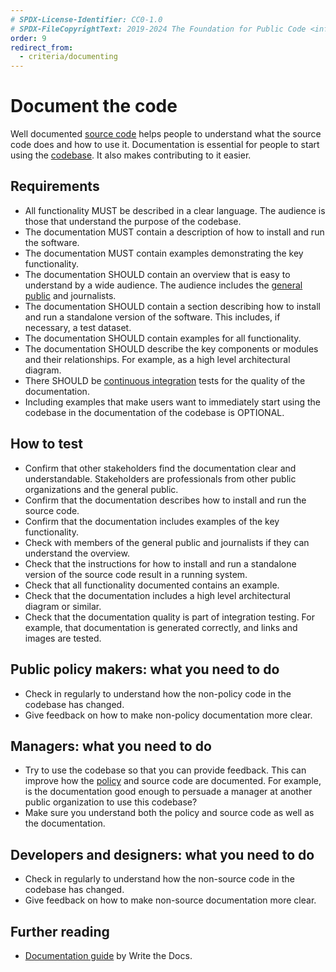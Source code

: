 ```yaml
---
# SPDX-License-Identifier: CC0-1.0
# SPDX-FileCopyrightText: 2019-2024 The Foundation for Public Code <info@publiccode.net>, https://standard.publiccode.net/AUTHORS
order: 9
redirect_from:
  - criteria/documenting
---
```

# Document the code

Well documented [source code](../glossary.md#source-code) helps people to understand what the source code does and how to use it.
Documentation is essential for people to start using the [codebase](../glossary.md#codebase).
It also makes contributing to it easier.

## Requirements

* All functionality MUST be described in a clear language. The audience is those that understand the purpose of the codebase.
* The documentation MUST contain a description of how to install and run the software.
* The documentation MUST contain examples demonstrating the key functionality.
* The documentation SHOULD contain an overview that is easy to understand by a wide audience. The audience includes the [general public](../glossary.md#general-public) and journalists.
* The documentation SHOULD contain a section describing how to install and run a standalone version of the software. This includes, if necessary, a test dataset.
* The documentation SHOULD contain examples for all functionality.
* The documentation SHOULD describe the key components or modules and their relationships. For example, as a high level architectural diagram.
* There SHOULD be [continuous integration](../glossary.md#continuous-integration) tests for the quality of the documentation.
* Including examples that make users want to immediately start using the codebase in the documentation of the codebase is OPTIONAL.

## How to test

* Confirm that other stakeholders find the documentation clear and understandable. Stakeholders are professionals from other public organizations and the general public.
* Confirm that the documentation describes how to install and run the source code.
* Confirm that the documentation includes examples of the key functionality.
* Check with members of the general public and journalists if they can understand the overview.
* Check that the instructions for how to install and run a standalone version of the source code result in a running system.
* Check that all functionality documented contains an example.
* Check that the documentation includes a high level architectural diagram or similar.
* Check that the documentation quality is part of integration testing. For example, that documentation is generated correctly, and links and images are tested.

## Public policy makers: what you need to do

* Check in regularly to understand how the non-policy code in the codebase has changed.
* Give feedback on how to make non-policy documentation more clear.

## Managers: what you need to do

* Try to use the codebase so that you can provide feedback. This can improve how the [policy](../glossary.md#policy) and source code are documented. For example, is the documentation good enough to persuade a manager at another public organization to use this codebase?
* Make sure you understand both the policy and source code as well as the documentation.

## Developers and designers: what you need to do

* Check in regularly to understand how the non-source code in the codebase has changed.
* Give feedback on how to make non-source documentation more clear.

## Further reading

* [Documentation guide](https://www.writethedocs.org/guide/) by Write the Docs.
